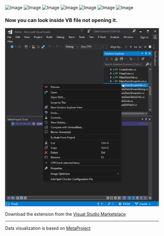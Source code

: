 ![Image](https://img.shields.io/github/license/viacheslav-lozinskyi/Preview-VB)
![Image](https://img.shields.io/github/issues/viacheslav-lozinskyi/Preview-VB)
![Image](https://img.shields.io/github/stars/viacheslav-lozinskyi/Preview-VB)
![Image](https://img.shields.io/github/languages/code-size/viacheslav-lozinskyi/Preview-VB)
![Image](https://img.shields.io/badge/VS-2019-blueviolet)
![Image](https://img.shields.io/badge/VS-2017-blueviolet)
![Image](https://img.shields.io/badge/VS-2015-blueviolet)

### Now you can look inside VB file not opening it.

![Image](resource/video/Presentation1.gif)

Download the extension from the [Visual Studio Marketplace](https://marketplace.visualstudio.com/items?itemName=ViacheslavLozinskyi.Preview-VB)
<hr>
Data visualization is based on <a href="https://marketplace.visualstudio.com/items?itemName=ViacheslavLozinskyi.MetaProject">MetaProject</a>
